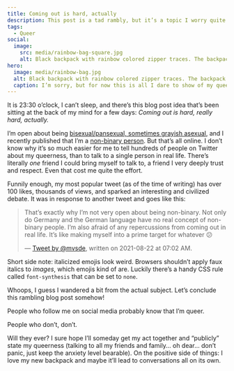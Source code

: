 ```yaml
---
title: Coming out is hard, actually
description: This post is a tad rambly, but it’s a topic I worry quite a bit about lately.
tags:
  - Queer
social:
  image:
    src: media/rainbow-bag-square.jpg
    alt: Black backpack with rainbow colored zipper traces. The backpack leans against a tree.
hero:
  image: media/rainbow-bag.jpg
  alt: Black backpack with rainbow colored zipper traces. The backpack leans against a tree.
  caption: I’m sorry, but for now this is all I dare to show of my queerness in real life.
---
```


It is 23:30 o’clock, I can’t sleep, and there’s this blog post idea that’s been sitting at the back of my mind for a few days: _Coming out is hard, really hard, actually._

I’m open about being [bisexual/pansexual, sometimes grayish asexual](blog/2021-06-08-straight-until-proven-fabulous.md), and I recently published that I’m a [non-binary person](blog/2021-08-02-down-the-rabbit-hole.md). But that’s all online. I don’t know why it’s so much easier for me to tell hundreds of people on Twitter about my queerness, than to talk to a single person in real life. There’s literally _one_ friend I could bring myself to talk to, a friend I very deeply trust and respect. Even that cost me quite the effort.

Funnily enough, my most popular tweet (as of the time of writing) has over 100 likes, thousands of views, and sparked an interesting and civilized debate. It was in response to another tweet and goes like this:

> That’s exactly why I’m not very open about being non-binary. Not only do Germany and the German language have no real concept of non-binary people. I’m also afraid of any repercussions from coming out in real life. It’s like making myself into a prime target for whatever 😕
>
> — [Tweet by @mvsde](https://twitter.fynn.be/1429308025303617536/), written on 2021-08-22 at 07:02 AM.

Short side note: italicized emojis look weird. Browsers shouldn’t apply faux italics to _images_, which emojis kind of are. Luckily there’s a handy CSS rule called `font-synthesis` that can be set to `none`.

Whoops, I guess I wandered a bit from the actual subject. Let’s conclude this rambling blog post somehow!

People who follow me on social media probably know that I’m queer.

People who don’t, don’t.

Will they ever? I sure hope I’ll someday get my act together and “publicly” state my queerness (talking to all my friends and family… oh dear… don’t panic, just keep the anxiety level bearable). On the positive side of things: I love my new backpack and maybe it’ll lead to conversations all on its own.
